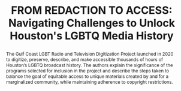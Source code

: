 ---
abstract: The Gulf Coast LGBT Radio and Television Digitization Project launched in
  2020 to digitize, preserve, describe, and make accessible thousands of hours of
  Houston’s LGBTQ broadcast history. The authors explain the significance of the programs
  selected for inclusion in the project and describe the steps taken to balance the
  goal of equitable access to unique materials created by and for a marginalized community,
  while maintaining adherence to copyright restrictions.
creators:
- Emily Vinson
- Bethany Scott
date: null
document_url: https://www.ideals.illinois.edu/items/128275/bitstreams/428915/data.pdf
grand_parent: iPRES
institutions: []
keywords:
- lgbtq community
- broadcast archives
- audiovisual archives
- digital preservation
- accessibility
landing_page_url: https://hdl.handle.net/2142/121071
language: eng
layout: publication
license: CC-BY 4.0 International
notes_url: null
parent: iPRES 2023
publication_type: paper
size: null
slides_url: null
source_name: iPRES
stream_url: null
title: 'FROM REDACTION TO ACCESS: Navigating Challenges to Unlock Houston''s LGBTQ
  Media History'
year: 2023
---